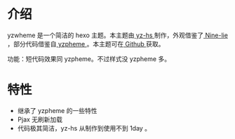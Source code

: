 # 介绍

yzwheme  是一个简洁的 hexo 主题。本主题由[ yz-hs ](https://github.com/yz-hs/)制作，外观借鉴了[ Nine-lie ](https://nine-lie.com/)，部分代码借鉴自[ yzpheme ](https://github.com/yz-hs/yzpheme)。本主题可在[ Github ](https://github.com/yz-hs/yzwheme)获取。

功能：短代码效果同 yzpheme。不过样式没 yzpheme 多。

# 特性

- 继承了 yzpheme 的一些特性
- Pjax 无刷新加载
- 代码极其简洁，yz-hs 从制作到使用不到 1day 。